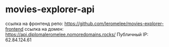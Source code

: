 # movies-explorer-api

ссылка на фронтенд репо: https://github.com/leromelee/movies-explorer-frontend
ссылка на домен: https://api.diplomaleromelee.nomoredomains.rocks/
Публичный IP: 62.84.124.61
